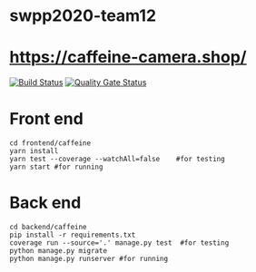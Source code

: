 # swpp2020-team12

# https://caffeine-camera.shop/

[![Build Status](https://travis-ci.org/swsnu/swpp2020-team12.svg?branch=master)](https://travis-ci.org/swsnu/swpp2020-team12)
[![Quality Gate Status](https://sonarcloud.io/api/project_badges/measure?project=swsnu_swpp2020-team12&metric=alert_status)](https://sonarcloud.io/dashboard?id=swsnu_swpp2020-team12)

# Front end
  ```
  cd frontend/caffeine
  yarn install
  yarn test --coverage --watchAll=false    #for testing
  yarn start #for running
  ```
# Back end
  ```
  cd backend/caffeine
  pip install -r requirements.txt
  coverage run --source='.' manage.py test  #for testing
  python manage.py migrate
  python manage.py runserver #for running
  ```
